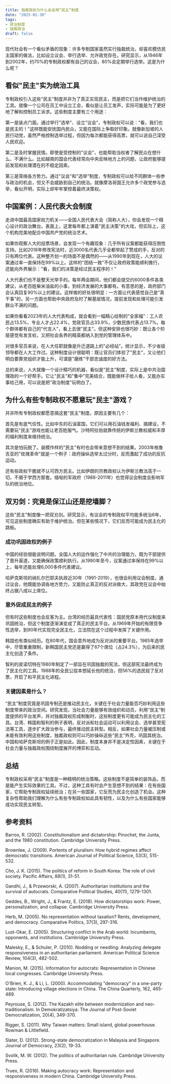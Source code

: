 ```yaml
---
title: 独裁政权为什么会采用“民主”制度
date: "2025-01-30"
tags:
- 政治制度
- 独裁政治
draft: false
---
```


现代社会有一个看似矛盾的现象：许多专制国家虽然实行独裁统治，却喜欢模仿民主国家的做法，比如设立议会、举行选举、允许政党存在。研究显示，从1946年到2002年，约70%的专制政权都有自己的议会，80%会定期举行选举。这是为什么呢？

## 看似"民主"实为统治工具

专制政权引入这些"民主"制度并非为了真正实现民主，而是把它们当作维护统治的工具。就像一个公司在员工中设立工会，看似是让员工发声，实际可能是为了更好地了解和控制员工诉求。这些制度主要有三个用途：

第一是装点门面。通过举行"选举"、设立"议会"，专制政权可以说："看，我们也是民主的！"这样既能安抚国内民众，又能在国际上争取好印象。就像新加坡的人民行动党，虽然严格控制选举过程，但因为每次都能获得高票，就可以说自己深受人民欢迎。

第二是及时掌握民情。即使是受控制的"议会"，也能帮助当权者了解民众在想什么、不满什么。比如越南的国会代表经常向中央反映地方上的问题，让政府能够提前发现和处理潜在的不稳定因素。

第三是笼络各方势力。通过"议会"和"选举"制度，专制政权可以给不同群体一些参与政治的机会，但又不会威胁到自己的统治。就像摩洛哥国王允许多个政党参与选举，看似开明，实际上却牢牢掌控着最终决策权。

## 中国案例：人民代表大会制度

走进中国最高国家权力机关——全国人民代表大会（简称人大），你会发现一个精心设计的政治舞台。表面上，这里每年都上演着"民主决策"的大戏，但实际上，这个机构完美地配合中国共产党的统治艺术。

如果你观察人大的投票场景，会发现一个有趣现象：几乎所有议案都能获得压倒性支持。比如2018年修改宪法时，近3000名代表几乎全都举起了赞成的手，反对的只有两位代表。这种整齐划一的场面不是偶然的——从1990年到现在，人大的议案通过率一直保持在99%以上。这样的"团结一致"不仅让政府政策能顺利推行，还能向外界展示："看，我们的决策是经过民主程序的！"

人大代表们也不是整天光举手的。每年两会期间，他们都会提交约6000多件各类建议，从老百姓柴米油盐的小事，到经济发展的大事都有。有意思的是，政府部门会认真回复90%以上的建议。这样做的好处很明显：一方面让代表感觉自己是"真干事"的，另一方面也帮助中央政府及时了解基层情况，提前发现和处理可能引发群众不满的问题。

如果你看看2023年的人大代表构成，就会看到一幅精心绘制的"全家福"：工人农民占13.5%，专业人才占22.4%，党政官员占33.9%，少数民族代表占13.7%。每个群体都有自己的"代言人"，看上去很"民主"。但这种安排也很巧妙：既让各个阶层感觉有发言权，又把社会各界的精英都纳入到党的管理体系中。

对很多官员来说，在人大任职就像是升迁道路上的"必经站"。统计显示，不少省级领导都在人大工作过。这种制度设计很聪明：既让官员们体验了"民主"，又让他们明白要靠党组织才能上升，可谓是"磨练"干部忠诚度的好方法。

总的来说，人大就像一个设计精巧的机器，看似是"民主"制度，实际上是中共治国理政的一个好帮手。它让"民主"和"集中"完美结合，既能做样子给人看，又能办实事给己用，可以说是把"政治制度"玩明白了。

## 为什么有些专制政权不愿意玩"民主"游戏？

并非所有专制政权都愿意搞这套"民主"制度。原因主要有几个：

首先是有底气任性。比如中东的石油富国，它们可以用石油钱发福利、搞建设，不需要玩"民主"游戏也能让老百姓服气。沙特阿拉伯就靠传统的伊斯兰教权威和丰厚的福利制度来维持统治。

其次是怕玩脱了。装模作样的"民主"有时也会带来意想不到的结果。2003年格鲁吉亚的"玫瑰革命"就是一个例子：政府操纵选举太过分时，反而激起了成功的反抗运动。

还有些政权干脆就不认可西方民主。比如伊朗的宗教政权认为伊斯兰教法高于一切，不屑于学西方那套。缅甸的军政府（1988-2011年）也觉得议会制度会影响军队的统治地位。

## 双刃剑：究竟是保江山还是挖墙脚？

这些"民主"制度像一把双刃剑。研究显示，有议会的专制政权平均能多统治6年，可见这些制度确实有助于维护统治。但在某些情况下，它们反而可能成为民主化的跳板。

### 成功巩固政权的例子

中国的经验很能说明问题。全国人大的运作强化了中共的治理能力，既为干部提供了晋升渠道，又能确保政策顺利执行。从1990年至今，议案通过率保持在99%以上，每年还能处理6,000多件代表建议。

哈萨克斯坦的纳扎尔巴耶夫执政近30年（1991-2019），也很会利用议会制度。通过议会，他既能协调各地方势力，又能防止真正的反对派做大，其政党在议会中始终占据八成以上席位。

### 意外促成民主的例子

但有时这些制度也会反客为主。台湾的经历最具代表性：国民党原本用代议制度来巩固统治，但这个制度逐渐演变成了真正的民主平台。从1969年开始的有限竞争性选举，到90年代实现完全民主化，立法院在这个过程中发挥了关键作用。

韩国也有类似经历。在80年代，国会意外地成为反对派的重要平台。1985年选举中，尽管重重限制，新韩国民主党还是赢得了67个席位（占24.3%），为后来的民主化创造了条件。

智利的皮诺切特在1980年制定了一部旨在巩固独裁的宪法，但这部宪法最终成为了民主化的工具。1988年的全民公投本想延长他的统治，但56%的选民投了反对票，开启了和平民主化进程。

### 关键因素是什么？

“民主”制度究竟是巩固专制还是推动民主化，关键在于社会力量能否巧妙利用这些制度带来的政治空间。研究发现，当社会力量能够有效组织和动员，利用“民主”制度提供的平台发声，并对独裁政权形成制衡时，这些制度更有可能成为民主化的工具。台湾、韩国和智利的例子表明，反对派和社会运动可以利用议会、选举甚至宪法等工具，逐步扩大政治参与，最终推动民主转型。相反，如果社会力量被压制或未能有效利用这些制度，独裁政权则可以巧妙操纵这些“民主”外壳，巩固其统治。中国和哈萨克斯坦的例子正是如此。因此，制度本身并不是决定性因素，关键在于社会力量与独裁政权围绕制度展开的博弈和互动。

## 总结

专制政权采用"民主"制度是一种精明的统治策略。这些制度不是简单的装饰品，而是能产生实际效果的工具。不过，这种工具有时会产生意想不到的结果：在有些国家，它帮助专制政权延续统治；在另一些国家，它反而为民主化创造了机会。这种复杂性帮助我们理解为什么有些专制政权如此具有韧性，以及为什么有些国家能够成功实现民主转型。

## 参考资料

Barros, R. (2002). Constitutionalism and dictatorship: Pinochet, the Junta, and the 1980 constitution. Cambridge University Press.

Brownlee, J. (2009). Portents of pluralism: How hybrid regimes affect democratic transitions. American Journal of Political Science, 53(3), 515-532.

Cho, J. K. (2015). The politics of reform in South Korea: The role of civil society. Pacific Affairs, 88(1), 31-51.

Gandhi, J., & Przeworski, A. (2007). Authoritarian institutions and the survival of autocrats. Comparative Political Studies, 40(11), 1279-1301.

Geddes, B., Wright, J., & Frantz, E. (2018). How dictatorships work: Power, personalization, and collapse. Cambridge University Press.

Herb, M. (2005). No representation without taxation? Rents, development, and democracy. Comparative Politics, 37(3), 297-316.

Lust-Okar, E. (2005). Structuring conflict in the Arab world: Incumbents, opponents, and institutions. Cambridge University Press.

Malesky, E., & Schuler, P. (2010). Nodding or needling: Analyzing delegate responsiveness in an authoritarian parliament. American Political Science Review, 104(3), 482-502.

Manion, M. (2015). Information for autocrats: Representation in Chinese local congresses. Cambridge University Press.

O'Brien, K. J., & Li, L. (2000). Accommodating "democracy" in a one-party state: Introducing village elections in China. The China Quarterly, 162, 465-489.

Peyrouse, S. (2012). The Kazakh elite between modernization and neo-traditionalism. In Demokratizatsiya: The Journal of Post-Soviet Democratization, 20(4), 349-370.

Rigger, S. (2011). Why Taiwan matters: Small island, global powerhouse. Rowman & Littlefield.

Slater, D. (2012). Strong-state democratization in Malaysia and Singapore. Journal of Democracy, 23(2), 19-33.

Svolik, M. W. (2012). The politics of authoritarian rule. Cambridge University Press.

Truex, R. (2016). Making autocracy work: Representation and responsiveness in modern China. Cambridge University Press.
